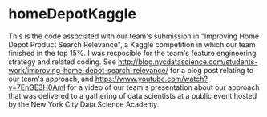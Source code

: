 # homeDepotKaggle
This is the code associated with our team's submission in "Improving Home Depot Product Search Relevance", a Kaggle competition in which our team finished in the top 15%.  I was resposible for the team's feature engineering strategy and related coding. See http://blog.nycdatascience.com/students-work/improving-home-depot-search-relevance/ for a blog post relating to our team's approach, and https://www.youtube.com/watch?v=7EnGE3H0AmI for a video of our team's presentation about our approach that was delivered to a gathering of data scientists at a public event hosted by the New York City Data Science Academy.
